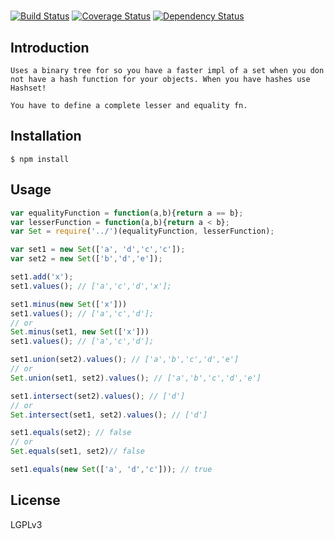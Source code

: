 # 

[![Build Status](https://travis-ci.org/spjoe/specializedSet.png?branch=master)](https://travis-ci.org/spjoe/)
[![Coverage Status](https://coveralls.io/repos/spjoe/specializedSet/badge.png?branch=master)](https://coveralls.io/r/spjoe/)
[![Dependency Status](https://gemnasium.com/spjoe/specializedSet.png)](https://gemnasium.com/spjoe/)
## Introduction

	Uses a binary tree for so you have a faster impl of a set when you don not have a hash function for your objects. When you have hashes use Hashset!

	You have to define a complete lesser and equality fn.

## Installation

    $ npm install 

## Usage
```js
var equalityFunction = function(a,b){return a == b};
var lesserFunction = function(a,b){return a < b};
var Set = require('../')(equalityFunction, lesserFunction);

var set1 = new Set(['a', 'd','c','c']);
var set2 = new Set(['b','d','e']);

set1.add('x');
set1.values(); // ['a','c','d','x'];

set1.minus(new Set(['x']))
set1.values(); // ['a','c','d'];
// or
Set.minus(set1, new Set(['x']))
set1.values(); // ['a','c','d'];

set1.union(set2).values(); // ['a','b','c','d','e'] 
// or
Set.union(set1, set2).values(); // ['a','b','c','d','e'] 

set1.intersect(set2).values(); // ['d'] 
// or
Set.intersect(set1, set2).values(); // ['d'] 

set1.equals(set2); // false
// or
Set.equals(set1, set2)// false

set1.equals(new Set(['a', 'd','c'])); // true
```

## License

  LGPLv3

